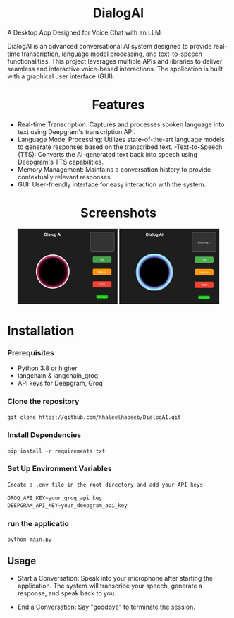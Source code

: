 # <h1 align="center"> DialogAI </h1>
A Desktop App Designed for Voice Chat with an LLM

DialogAI is an advanced conversational AI system designed to provide real-time transcription, language model processing, and text-to-speech functionalities. This project leverages multiple APIs and libraries to deliver seamless and interactive voice-based interactions. The application is built with a graphical user interface (GUI).

# <h1 align="center"> Features </h1>

- Real-time Transcription: Captures and processes spoken language into text using Deepgram's transcription API.
- Language Model Processing: Utilizes state-of-the-art language models to generate responses based on the transcribed  text.
-Text-to-Speech (TTS): Converts the AI-generated text back into speech using Deepgram's TTS capabilities.
- Memory Management: Maintains a conversation history to provide contextually relevant responses.
- GUI: User-friendly interface for easy interaction with the system.

# <h1 align="center"> Screenshots </h1>
<p align="center">
  <img src="assets/screenshots/screen1.jpg" alt="DialogAI Screenshot" width="45%" />
  <img src="assets/screenshots/screen2.jpg" alt="DialogAI Screenshot" width="45%" />
</p>

# Installation

### Prerequisites

- Python 3.8 or higher
- langchain & langchain_groq
- API keys for Deepgram, Groq

### Clone the repository 

``` git clone https://github.com/Khaleelhabeeb/DialogAI.git  ```

### Install Dependencies

``` pip install -r requirements.txt ```

### Set Up Environment Variables

``` Create a .env file in the root directory and add your API keys ```

```python
GROQ_API_KEY=your_groq_api_key
DEEPGRAM_API_KEY=your_deepgram_api_key
```

### run the applicatio

``` python main.py ```

## Usage

- Start a Conversation: Speak into your microphone after starting the application. The system will transcribe your speech, generate a response, and speak back to you.

- End a Conversation: Say "goodbye" to terminate the session.




